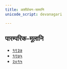 ```yaml
---
title: आशीर्वचन-सामानि 
unicode_script: devanagari  

--- 
```


## पारम्परिक-मूलानि

- [१९३७](https://archive.org/stream/sAmaveda-jaiminIya-paravastu-paramparA-docs/sAmaveda-paravastu-1937#page/n115/mode/1up)
- [१९७५](https://archive.org/stream/sAmaveda-jaiminIya-paravastu-paramparA-docs/sAmaveda-paravastu-1975#page/n102/mode/1up)
- [२०१५](https://archive.org/stream/sAmaveda-jaiminIya-paravastu-paramparA-docs/AASHEERVACHANA%20SAAMAANI#mode/1up)

<div class="js_include" url="../../indraH/paravastu-saama/harishrInidhanam.md"  newLevelForH1="2" includeTitle="true"> </div>  
<div class="js_include" url="../../somaH/paravastu-saama/yashas.md"  newLevelForH1="2" includeTitle="true"> </div>  
<div class="js_include" url="../../somaH/paravastu-saama/dIrgham.md"  newLevelForH1="2" includeTitle="true"> </div>  
<div class="js_include" url="../../somaH/paravastu-saama/AdIShAdiyyam.md"  newLevelForH1="2" includeTitle="true"> </div>  
<div class="js_include" url="../../indraH/paravastu-saama/gAram.md"  newLevelForH1="2" includeTitle="true"> </div>  
<div class="js_include" url="../../somaH/paravastu-saama/mahAvAtsapram.md"  newLevelForH1="2" includeTitle="true"> </div>  
<div class="js_include" url="../../somaH/paravastu-saama/vAtsaprottaram.md"  newLevelForH1="2" includeTitle="true"> </div>  
<div class="js_include" url="../../indraH/paravastu-saama/rathantaram.md"  newLevelForH1="2" includeTitle="true"> </div>  
<div class="js_include" url="../../somaH/paravastu-saama/tavAham-mahAvairAjam.md"  newLevelForH1="2" includeTitle="true"> </div>  
<div class="js_include" url="../../agniH/paravastu-saama/mahAvaishvAmitram.md"  newLevelForH1="2" includeTitle="true"> </div>  
<div class="js_include" url="../../indraH/paravastu-saama/shrAyantIyam.md"  newLevelForH1="2" includeTitle="true"> </div>  
<div class="js_include" url="../../indraH/paravastu-saama/piba-somam-mahAvairAjam.md"  newLevelForH1="2" includeTitle="true"> </div>  
<div class="js_include" url="../../agniH/paravastu-saama/mahAvaishvAnara-vratam.md"  newLevelForH1="2" includeTitle="true"> </div>  
